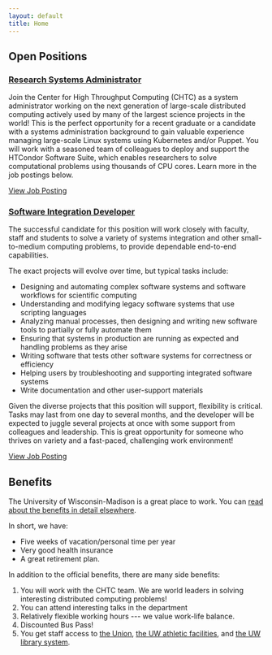 ```yaml
---
layout: default
title: Home
---
```


## Open Positions

### [Research Systems Administrator](https://jobs.hr.wisc.edu/en-us/job/512136/research-systems-administrator)

Join the Center for High Throughput Computing (CHTC) as a system administrator working on the next generation of large-scale distributed computing actively used by many of the largest science projects in the world! This is the perfect opportunity for a recent graduate or a candidate with a systems administration background to gain valuable experience managing large-scale Linux systems using Kubernetes and/or Puppet. You will work with a seasoned team of colleagues to deploy and support the HTCondor Software Suite, which enables researchers to solve computational problems using thousands of CPU cores. Learn more in the job postings below.

[View Job Posting](https://jobs.hr.wisc.edu/en-us/job/512136/research-systems-administrator)

### [Software Integration Developer](https://jobs.hr.wisc.edu/en-us/job/512194/software-integration-developer)

The successful candidate for this position will work closely with faculty, staff and students to solve a variety of systems integration and other small-to-medium computing problems, to provide dependable end-to-end capabilities.

The exact projects will evolve over time, but typical tasks include:

- Designing and automating complex software systems and software workflows for scientific computing
- Understanding and modifying legacy software systems that use scripting languages
- Analyzing manual processes, then designing and writing new software tools to partially or fully automate them
- Ensuring that systems in production are running as expected and handling problems as they arise
- Writing software that tests other software systems for correctness or efficiency
- Helping users by troubleshooting and supporting integrated software systems
- Write documentation and other user-support materials

Given the diverse projects that this position will support, flexibility is critical. Tasks may last from one day to several months, and the developer will be expected to juggle several projects at once with some support from colleagues and leadership. This is great opportunity for someone who thrives on variety and a fast-paced, challenging work environment!

[View Job Posting](https://jobs.hr.wisc.edu/en-us/job/512194/software-integration-developer)

## Benefits

The University of Wisconsin-Madison is a great place to work. You can
[read about the benefits in detail
elsewhere](https://hr.wisc.edu/benefits/).

In short, we have:
- Five weeks of vacation/personal time per year 
- Very good health insurance 
- A great retirement plan. 

In addition to the official benefits, there are many side benefits:

1.  You will work with the CHTC team. We are world leaders in solving
    interesting distributed computing problems!
2.  You can attend interesting talks in the department
3.  Relatively flexible working hours --- we value work-life balance.
4.  Discounted Bus Pass!
5.  You get staff access to [the Union](http://www.union.wisc.edu/),
    [the UW athletic facilities](http://www.recsports.wisc.edu/), and
    [the UW library system](http://www.library.wisc.edu/).
